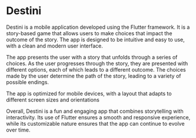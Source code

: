 # Destini
Destini is a mobile application developed using the Flutter framework. It is a story-based game that allows users to make choices that impact the outcome of the story. The app is designed to be intuitive and easy to use, with a clean and modern user interface.

The app presents the user with a story that unfolds through a series of choices. As the user progresses through the story, they are presented with different options, each of which leads to a different outcome. The choices made by the user determine the path of the story, leading to a variety of possible endings.

The app is optimized for mobile devices, with a layout that adapts to different screen sizes and orientations

Overall, Destini is a fun and engaging app that combines storytelling with interactivity. Its use of Flutter ensures a smooth and responsive experience, while its customizable nature ensures that the app can continue to evolve over time.
